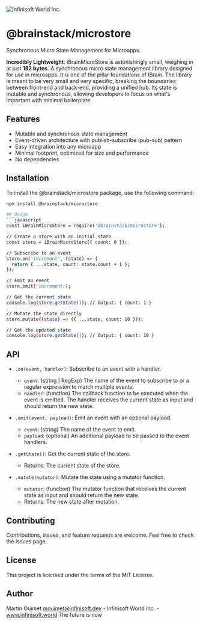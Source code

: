 ![Infinisoft World Inc.](https://pbs.twimg.com/profile_banners/1034959025857851392/1673900508/600x200)

# @brainstack/microstore

Synchronous Micro State Management for Microapps.

**Incredibly Lightweight**: iBrainMicroStore is astonishingly small, weighing in at just **182 bytes**. A synchronous micro state management library designed for use in microapps. It is one of the pillar foundations of IBrain. The library is meant to be very small and very specific, breaking the boundaries between front-end and back-end, providing a unified hub. Its state is mutable and synchronous, allowing developers to focus on what's important with minimal boilerplate.

## Features

- Mutable and synchronous state management
- Event-driven architecture with publish-subscribe (pub-sub) pattern
- Easy integration into any microapp
- Minimal footprint, optimized for size and performance
- No dependencies

## Installation

To install the @brainstack/microstore package, use the following command:

```bash
npm install @brainstack/microstore

## Usage
```javascript
const iBrainMicroStore = require('@brainstack/microstore');

// Create a store with an initial state
const store = iBrainMicroStore({ count: 0 });

// Subscribe to an event
store.on('increment', (state) => {
  return { ...state, count: state.count + 1 };
});

// Emit an event
store.emit('increment');

// Get the current state
console.log(store.getState()); // Output: { count: 1 }

// Mutate the state directly
store.mutate((state) => ({ ...state, count: 10 }));

// Get the updated state
console.log(store.getState()); // Output: { count: 10 }
```

## API
- `.on(event, handler)`: Subscribe to an event with a handler.
  - `event`: (string | RegExp) The name of the event to subscribe to or a regular expression to match multiple events.
  - `handler`: (function) The callback function to be executed when the event is emitted. The handler receives the current state as input and should return the new state.

- `.emit(event, payload)`: Emit an event with an optional payload.
  - `event`: (string) The name of the event to emit.
  - `payload`: (optional) An additional payload to be passed to the event handlers.

- `.getState()`: Get the current state of the store.
  - Returns: The current state of the store.

- `.mutate(mutator)`: Mutate the state using a mutator function.
  - `mutator`: (function) The mutator function that receives the current state as input and should return the new state.
  - Returns: The new state after mutation.


## Contributing
Contributions, issues, and feature requests are welcome. Feel free to check the issues page.

## License
This project is licensed under the terms of the MIT License.

## Author
Martin Ouimet mouimet@infinisoft.dev - Infinisoft World Inc. - www.infinisoft.world
The future is now